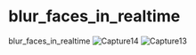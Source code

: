 # blur_faces_in_realtime
blur_faces_in_realtime
![Capture14](https://user-images.githubusercontent.com/8805744/200039474-10d5def2-de84-4384-a4d7-70e676ff63ae.PNG)
![Capture13](https://user-images.githubusercontent.com/8805744/200039486-faa7a1f7-a186-4ee8-85ce-47cd2f0e4a26.PNG)
